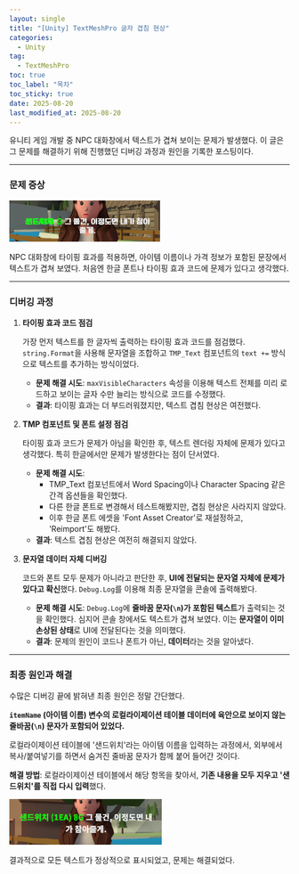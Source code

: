 ```yaml
---
layout: single
title: "[Unity] TextMeshPro 글자 겹침 현상"
categories:
  - Unity
tag:
  - TextMeshPro
toc: true
toc_label: "목차"
toc_sticky: true
date: 2025-08-20
last_modified_at: 2025-08-20
---
```


유니티 게임 개발 중 NPC 대화창에서 텍스트가 겹쳐 보이는 문제가 발생했다. 이 글은 그 문제를 해결하기 위해 진행했던 디버깅 과정과 원인을 기록한 포스팅이다.

---

### 문제 증상

![TMP 겹침 현상](/assets/Images/TMPOverlap.png)

NPC 대화창에 타이핑 효과를 적용하면, 아이템 이름이나 가격 정보가 포함된 문장에서 텍스트가 겹쳐 보였다. 처음엔 한글 폰트나 타이핑 효과 코드에 문제가 있다고 생각했다.

---

### 디버깅 과정

1.  **타이핑 효과 코드 점검**

    가장 먼저 텍스트를 한 글자씩 출력하는 타이핑 효과 코드를 점검했다. `string.Format`을 사용해 문자열을 조합하고 `TMP_Text` 컴포넌트의 `text +=` 방식으로 텍스트를 추가하는 방식이었다.

    * **문제 해결 시도**: `maxVisibleCharacters` 속성을 이용해 텍스트 전체를 미리 로드하고 보이는 글자 수만 늘리는 방식으로 코드를 수정했다.
    * **결과**: 타이핑 효과는 더 부드러워졌지만, 텍스트 겹침 현상은 여전했다.

2.  **TMP 컴포넌트 및 폰트 설정 점검**

    타이핑 효과 코드가 문제가 아님을 확인한 후, 텍스트 렌더링 자체에 문제가 있다고 생각했다. 특히 한글에서만 문제가 발생한다는 점이 단서였다.

    * **문제 해결 시도**:
        * TMP_Text 컴포넌트에서 Word Spacing이나 Character Spacing 같은 간격 옵션들을 확인했다.
        * 다른 한글 폰트로 변경해서 테스트해봤지만, 겹침 현상은 사라지지 않았다.
        * 이후 한글 폰트 에셋을 'Font Asset Creator'로 재설정하고, 'Reimport'도 해봤다.
    * **결과**: 텍스트 겹침 현상은 여전히 해결되지 않았다.

3.  **문자열 데이터 자체 디버깅**

    코드와 폰트 모두 문제가 아니라고 판단한 후, **UI에 전달되는 문자열 자체에 문제가 있다고 확신**했다. `Debug.Log`를 이용해 최종 문자열을 콘솔에 출력해봤다.

    * **문제 해결 시도**: `Debug.Log`에 **줄바꿈 문자(`\n`)가 포함된 텍스트**가 출력되는 것을 확인했다. 심지어 콘솔 창에서도 텍스트가 겹쳐 보였다. 이는 **문자열이 이미 손상된 상태**로 UI에 전달된다는 것을 의미했다.
    * **결과**: 문제의 원인이 코드나 폰트가 아닌, **데이터**라는 것을 알아냈다.

---

### 최종 원인과 해결

수많은 디버깅 끝에 밝혀낸 최종 원인은 정말 간단했다.

**`itemName` (아이템 이름) 변수의 로컬라이제이션 테이블 데이터에 육안으로 보이지 않는 줄바꿈(`\n`) 문자가 포함되어 있었다.**

로컬라이제이션 테이블에 '샌드위치'라는 아이템 이름을 입력하는 과정에서, 외부에서 복사/붙여넣기를 하면서 숨겨진 줄바꿈 문자가 함께 붙어 들어간 것이다.

**해결 방법**: 로컬라이제이션 테이블에서 해당 항목을 찾아서, **기존 내용을 모두 지우고 '샌드위치'를 직접 다시 입력**했다.

![TMP 겹침 해결](/assets/Images/TMPOverlap2.png)

결과적으로 모든 텍스트가 정상적으로 표시되었고, 문제는 해결되었다.
